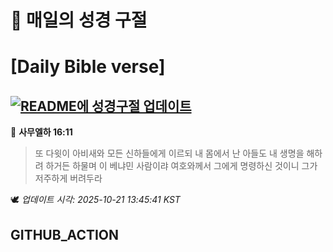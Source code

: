 # 🙏 매일의 성경 구절
# [Daily Bible verse]
## [![README에 성경구절 업데이트](https://github.com/DONGSUKA/first_test/actions/workflows/update-readme-bible.yml/badge.svg)](https://github.com/DONGSUKA/first_test/actions/workflows/update-readme-bible.yml)
<!-- START_BIBLE_VERSE -->
📖 **사무엘하 16:11**
> 또 다윗이 아비새와 모든 신하들에게 이르되 내 몸에서 난 아들도 내 생명을 해하려 하거든 하물며 이 베냐민 사람이랴 여호와께서 그에게 명령하신 것이니 그가 저주하게 버려두라

🕊️ _업데이트 시각: 2025-10-21 13:45:41 KST_
  <!-- END_BIBLE_VERSE -->
## GITHUB_ACTION
